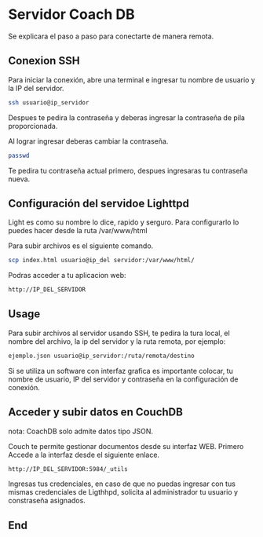 # Servidor Coach DB

Se explicara el paso a paso para conectarte de manera remota.

## Conexion SSH

Para iniciar la conexión, abre una terminal e ingresar tu nombre de usuario y la IP del servidor.

```bash
ssh usuario@ip_servidor
```
Despues te pedira la contraseña y deberas ingresar la contraseña de pila proporcionada.

Al lograr ingresar deberas cambiar la contraseña.
 ```bash
passwd
```
Te pedira tu contraseña actual primero, despues ingresaras tu contraseña nueva.

## Configuración del servidoe Lighttpd
Light es como su nombre lo dice, rapido y serguro.
Para configurarlo lo puedes hacer desde la ruta /var/www/html

Para subir archivos es el siguiente comando.

 ```bash
scp index.html usuario@ip_del servidor:/var/www/html/
```

Podras acceder a tu aplicacion web:


 ```bash
http://IP_DEL_SERVIDOR
```

## Usage

Para subir archivos al servidor usando SSH, te pedira la tura local, el nombre del archivo, la ip del servidor y la ruta remota, por ejemplo:

```bash
ejemplo.json usuario@ip_servidor:/ruta/remota/destino
```
Si se utiliza un software con interfaz grafica es importante colocar, tu nombre de usuario, IP del servidor y contraseña en la configuración de conexión.

## Acceder y subir datos en CouchDB

nota: CoachDB solo admite datos tipo JSON.

Couch te permite gestionar documentos desde su interfaz WEB. Primero Accede a la interfaz desde el siguiente enlace.

```bash
http://IP_DEL_SERVIDOR:5984/_utils
```


Ingresas tus credenciales, en caso de que no puedas ingresar con tus mismas credenciales de Ligthhpd, solicita al administrador tu usuario y constraseña asignados.


## End